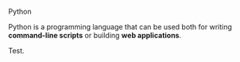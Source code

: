 Python

Python is a programming language that can be used both for writing **command-line scripts** or building **web applications**.

Test.